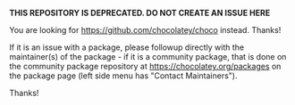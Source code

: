**THIS REPOSITORY IS DEPRECATED. DO NOT CREATE AN ISSUE HERE**

You are looking for https://github.com/chocolatey/choco instead. Thanks!

If it is an issue with a package, please followup directly with the maintainer(s) of the package - if it is a community package, that is done on the community package repository at https://chocolatey.org/packages on the package page (left side menu has "Contact Maintainers"). 

Thanks!
